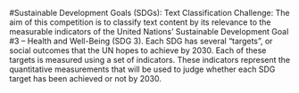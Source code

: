 #Sustainable Development Goals (SDGs): Text Classification Challenge:
The aim of this competition is to classify text content by its relevance to the measurable indicators of the United Nations’ Sustainable Development Goal #3 – Health and Well-Being (SDG 3). Each SDG has several “targets”, or social outcomes that the UN hopes to achieve by 2030. Each of these targets is measured using a set of indicators. These indicators represent the quantitative measurements that will be used to judge whether each SDG target has been achieved or not by 2030.

